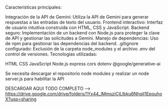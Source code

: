 Características principales:

Integración de la API de Gemini: Utiliza la API de Gemini para generar respuestas a las entradas de texto del usuario.
Frontend interactivo: Interfaz de usuario intuitiva construida con HTML, CSS y JavaScript.
Backend seguro: Implementación de un backend con Node.js para proteger la clave de API y gestionar las solicitudes a Gemini.
Manejo de dependencias: Uso de npm para gestionar las dependencias del backend.
.gitignore configurado: Exclusión de la carpeta node_modules y el archivo .env del control de versiones.
Tecnologías utilizadas:

HTML
CSS
JavaScript
Node.js
express
cors
dotenv
@google/generative-ai


Se necesita descargar el repositorio node modules y realizar un node server.js para habilitar la API

DESCARGAR AQUI TODO COMPLETO --> https://drive.google.com/drive/folders/1Yx44_lMmsziCjLlbku6Nhqil1EpouhoX?usp=sharing
